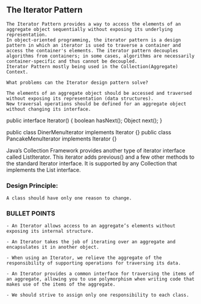 ## The Iterator Pattern
    The Iterator Pattern provides a way to access the elements of an aggregate object sequentially without exposing its underlying representation.
    In object-oriented programming, the iterator pattern is a design pattern in which an iterator is used to traverse a container and access the container's elements. The iterator pattern decouples algorithms from containers; in some cases, algorithms are necessarily container-specific and thus cannot be decoupled.
    Iterator Pattern mostly being used in the Collection(Aggregate) Context.

    What problems can the Iterator design pattern solve?
    
    The elements of an aggregate object should be accessed and traversed without exposing its representation (data structures).
    New traversal operations should be defined for an aggregate object without changing its interface.

public interface Iterator() {
    boolean hasNext();
    Object next();
}

public class DinerMenuIterator implements Iterator {}
public class PancakeMenuIterator implements Iterator {}

Java’s Collection Framework provides another type of iterator interface called ListIterator. This iterator adds previous() and a few other methods to the standard Iterator interface. It is supported by any Collection that implements the List interface.

### Design Principle:
    A class should have only one reason to change.
    
### BULLET POINTS
    - An Iterator allows access to an aggregate’s elements without exposing its internal structure.
    
    - An Iterator takes the job of iterating over an aggregate and encapsulates it in another object.
    
    - When using an Iterator, we relieve the aggregate of the responsibility of supporting operations for traversing its data.
    
    - An Iterator provides a common interface for traversing the items of an aggregate, allowing you to use polymorphism when writing code that makes use of the items of the aggregate.
    
    - We should strive to assign only one responsibility to each class.